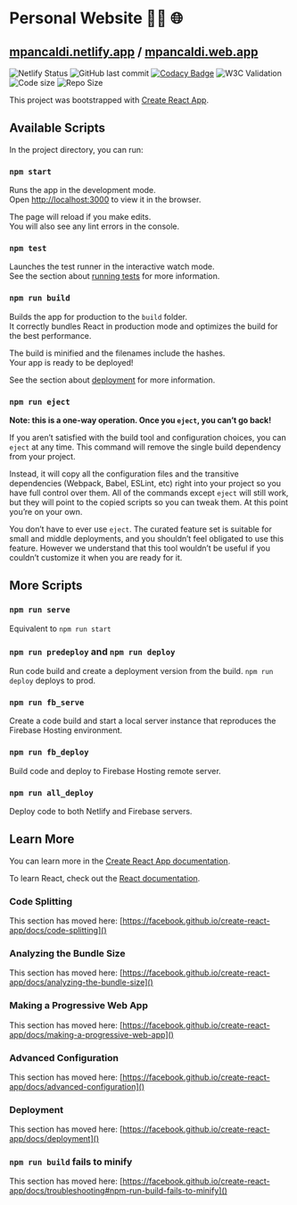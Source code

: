 # Personal Website 👩🏻 🌐

## [mpancaldi.netlify.app](https://mpancaldi.netlify.app) / [mpancaldi.web.app](https://mpancaldi.web.app)

![Netlify Status](https://img.shields.io/netlify/556f64f1-c7a4-489f-9b01-7ca7e0951cc1)
![GitHub last commit](https://img.shields.io/github/last-commit/martapanc/react-gh-pages)
[![Codacy Badge](https://app.codacy.com/project/badge/Grade/311d116fee1447fd911689d1c8fb18aa)](https://www.codacy.com/gh/martapanc/react-gh-pages/dashboard?utm_source=github.com&amp;utm_medium=referral&amp;utm_content=martapanc/react-gh-pages&amp;utm_campaign=Badge_Grade)
![W3C Validation](https://img.shields.io/w3c-validation/html?targetUrl=https%3A%2F%2Fmpancaldi.netlify.com)
![Code size](https://img.shields.io/github/languages/code-size/martapanc/react-gh-pages)
![Repo Size](https://img.shields.io/github/repo-size/martapanc/react-gh-pages)

This project was bootstrapped with [Create React App](https://github.com/facebook/create-react-app).

## Available Scripts

In the project directory, you can run:

### `npm start`

Runs the app in the development mode.<br />
Open [http://localhost:3000](http://localhost:3000) to view it in the browser.

The page will reload if you make edits.<br />
You will also see any lint errors in the console.

### `npm test`

Launches the test runner in the interactive watch mode.<br />
See the section about [running tests](https://facebook.github.io/create-react-app/docs/running-tests) for more information.

### `npm run build`

Builds the app for production to the `build` folder.<br />
It correctly bundles React in production mode and optimizes the build for the best performance.

The build is minified and the filenames include the hashes.<br />
Your app is ready to be deployed!

See the section about [deployment](https://facebook.github.io/create-react-app/docs/deployment) for more information.

### `npm run eject`

**Note: this is a one-way operation. Once you `eject`, you can’t go back!**

If you aren’t satisfied with the build tool and configuration choices, you can `eject` at any time. This command will remove the single build dependency from your project.

Instead, it will copy all the configuration files and the transitive dependencies (Webpack, Babel, ESLint, etc) right into your project so you have full control over them. All of the commands except `eject` will still work, but they will point to the copied scripts so you can tweak them. At this point you’re on your own.

You don’t have to ever use `eject`. The curated feature set is suitable for small and middle deployments, and you shouldn’t feel obligated to use this feature. However we understand that this tool wouldn’t be useful if you couldn’t customize it when you are ready for it.

## More Scripts

### `npm run serve`
Equivalent to `npm run start`

### `npm run predeploy` and `npm run deploy`
Run code build and create a deployment version from the build. `npm run deploy` deploys to prod.

### `npm run fb_serve`
Create a code build and start a local server instance that reproduces the Firebase Hosting environment.

### `npm run fb_deploy`
Build code and deploy to Firebase Hosting remote server.

### `npm run all_deploy`
Deploy code to both Netlify and Firebase servers.

## Learn More

You can learn more in the [Create React App documentation](https://facebook.github.io/create-react-app/docs/getting-started).

To learn React, check out the [React documentation](https://reactjs.org/).

### Code Splitting

This section has moved here: [https://facebook.github.io/create-react-app/docs/code-splitting]()

### Analyzing the Bundle Size

This section has moved here: [https://facebook.github.io/create-react-app/docs/analyzing-the-bundle-size]()

### Making a Progressive Web App

This section has moved here: [https://facebook.github.io/create-react-app/docs/making-a-progressive-web-app]()

### Advanced Configuration

This section has moved here: [https://facebook.github.io/create-react-app/docs/advanced-configuration]()

### Deployment

This section has moved here: [https://facebook.github.io/create-react-app/docs/deployment]()

### `npm run build` fails to minify

This section has moved here: [https://facebook.github.io/create-react-app/docs/troubleshooting#npm-run-build-fails-to-minify]()
